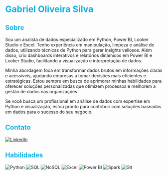 # **<font color=#14b1e0>Gabriel Oliveira Silva</font>**


## <font color=#14b1e0>Sobre</font>
Sou um analista de dados especializado em Python, Power BI, Looker Studio e Excel. Tenho experiência em manipulação, limpeza e análise de dados, utilizando técnicas de Python para gerar insights valiosos. Além disso, crio dashboards interativos e relatórios dinâmicos em Power BI e Looker Studio, facilitando a visualização e interpretação de dados.

Minha abordagem foca em transformar dados brutos em informações claras e acessíveis, ajudando empresas a tomar decisões mais eficientes e estratégicas. Estou sempre em busca de aprimorar minhas habilidades para oferecer soluções personalizadas que otimizem processos e melhorem a gestão de dados nas organizações.

Se você busca um profissional em análise de dados com expertise em Python e visualização, estou pronto para contribuir com soluções baseadas em dados para o sucesso do seu negócio.

## <font color=#14b1e0>Contato</font>
[![LinkedIn](https://img.shields.io/badge/LinkedIn-000?style=for-the-badge&logo=linkedin&logoColor=02e7f7)](https://www.linkedin.com/in/gabriel-gos/)

## <font color=14b1e0>Habilidades</font>
![Python](https://img.shields.io/badge/Python-000?style=for-the-badge&logo=python&logoColor=02e7f7)
![SQL](https://img.shields.io/badge/sql-000?style=for-the-badge&logoColor=02e7f7)
![NoSQL](https://img.shields.io/badge/NoSQL-000?style=for-the-badge&logoColor=02e7f7)
![Excel](https://img.shields.io/badge/excel-000?style=for-the-badge&logoColor=02e7f7)
![Power BI](https://img.shields.io/badge/PowerBI-000?style=for-the-badge&logo=powerbi&logoColor=02e7f7)
![Spark](https://img.shields.io/badge/Spark-000?style=for-the-badge&logo=apachespark&logoColor=02e7f7)
![Git](https://img.shields.io/badge/GIT-000?style=for-the-badge&logo=git&logoColor=02e7f7)

<!--
**gabrielbsb82/gabrielbsb82** is a ✨ _special_ ✨ repository because its `README.md` (this file) appears on your GitHub profile.

Here are some ideas to get you started:

- 🔭 I’m currently working on ...
- 🌱 I’m currently learning ...
- 👯 I’m looking to collaborate on ...
- 🤔 I’m looking for help with ...
- 💬 Ask me about ...
- 📫 How to reach me: ...
- 😄 Pronouns: ...
- ⚡ Fun fact: ...
-->
